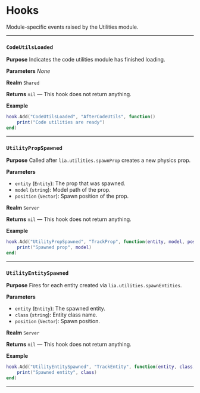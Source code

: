 # Hooks
Module-specific events raised by the Utilities module.

---
### `CodeUtilsLoaded`

**Purpose**
Indicates the code utilities module has finished loading.

**Parameters**
_None_

**Realm**
`Shared`

**Returns**
`nil` — This hook does not return anything.

**Example**
```lua
hook.Add("CodeUtilsLoaded", "AfterCodeUtils", function()
    print("Code utilities are ready")
end)
```

---

### `UtilityPropSpawned`

**Purpose**
Called after `lia.utilities.spawnProp` creates a new physics prop.

**Parameters**
* `entity` (`Entity`): The prop that was spawned.
* `model` (`string`): Model path of the prop.
* `position` (`Vector`): Spawn position of the prop.

**Realm**
`Server`

**Returns**
`nil` — This hook does not return anything.

**Example**
```lua
hook.Add("UtilityPropSpawned", "TrackProp", function(entity, model, position)
    print("Spawned prop", model)
end)
```

---

### `UtilityEntitySpawned`

**Purpose**
Fires for each entity created via `lia.utilities.spawnEntities`.

**Parameters**
* `entity` (`Entity`): The spawned entity.
* `class` (`string`): Entity class name.
* `position` (`Vector`): Spawn position.

**Realm**
`Server`

**Returns**
`nil` — This hook does not return anything.

**Example**
```lua
hook.Add("UtilityEntitySpawned", "TrackEntity", function(entity, class, position)
    print("Spawned entity", class)
end)
```

---
